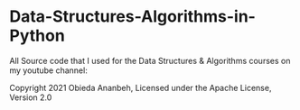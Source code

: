 # Data-Structures-Algorithms-in-Python
All Source code that I used for the Data Structures & Algorithms courses on my youtube channel:  

Copyright 2021 Obieda Ananbeh, Licensed under the Apache License, Version 2.0

